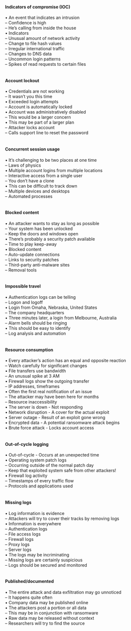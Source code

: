 ####  Indicators of compromise (IOC)  

• An event that indicates an intrusion  
– Confidence is high  
– He’s calling from inside the house  
• Indicators  
– Unusual amount of network activity  
– Change to file hash values  
– Irregular international traffic  
– Changes to DNS data  
– Uncommon login patterns  
– Spikes of read requests to certain files  
<br>


####  Account lockout  

• Credentials are not working  
– It wasn’t you this time  
• Exceeded login attempts  
– Account is automatically locked  
• Account was administratively disabled  
– This would be a larger concern  
• This may be part of a larger plan  
– Attacker locks account  
– Calls support line to reset the password  
<br>


####  Concurrent session usage  

• It’s challenging to be two places at one time  
– Laws of physics  
• Multiple account logins from multiple locations  
– Interactive access from a single user  
– You don’t have a clone  
• This can be difficult to track down  
– Multiple devices and desktops  
– Automated processes  
<br>


####  Blocked content  

• An attacker wants to stay as long as possible  
– Your system has been unlocked  
– Keep the doors and windows open  
• There’s probably a security patch available  
– Time to play keep-away  
• Blocked content  
– Auto-update connections  
– Links to security patches  
– Third-party anti-malware sites  
– Removal tools  
<br>


####  Impossible travel  

• Authentication logs can be telling  
– Logon and logoff  
• Login from Omaha, Nebraska, United States  
– The company headquarters  
• Three minutes later, a login from Melbourne, Australia  
– Alarm bells should be ringing  
• This should be easy to identify  
– Log analysis and automation  
<br>


####  Resource consumption  

• Every attacker’s action has an equal and opposite reaction  
– Watch carefully for significant changes  
• File transfers use bandwidth  
– An unusual spike at 3 AM  
• Firewall logs show the outgoing transfer  
– IP addresses, timeframes  
• Often the first real notification of an issue  
– The attacker may have been here for months  
– Resource inaccessibility  
• The server is down - Not responding  
• Network disruption - A cover for the actual exploit  
• Server outage - Result of an exploit gone wrong  
• Encrypted data - A potential ransomware attack begins  
• Brute force attack - Locks account access  
<br>


####  Out-of-cycle logging  

• Out-of-cycle - Occurs at an unexpected time  
• Operating system patch logs  
– Occurring outside of the normal patch day  
– Keep that exploited system safe from other attackers!  
• Firewall log activity  
– Timestamps of every traffic flow  
– Protocols and applications used  
<br>


####  Missing logs  

• Log information is evidence  
– Attackers will try to cover their tracks by removing logs  
• Information is everywhere  
– Authentication logs  
– File access logs  
– Firewall logs  
– Proxy logs  
– Server logs  
• The logs may be incriminating  
– Missing logs are certainly suspicious  
– Logs should be secured and monitored  
<br>


####  Published/documented  

• The entire attack and data exfiltration may go unnoticed  
– It happens quite often  
• Company data may be published online  
• The attackers post a portion or all data  
– This may be in conjunction with ransomware  
• Raw data may be released without context  
– Researchers will try to find the source
